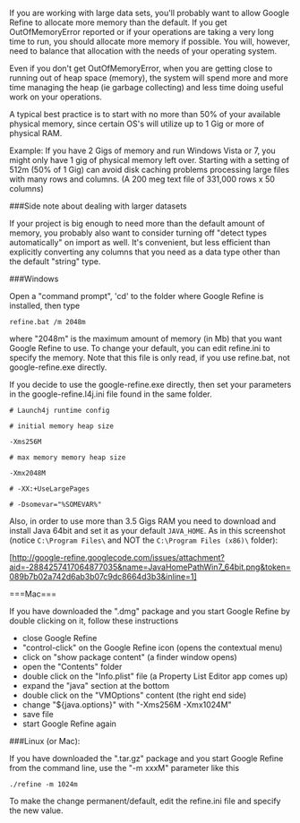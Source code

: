If you are working with large data sets, you'll probably want to allow Google Refine to allocate more memory than the default.  If you get OutOfMemoryError reported or if your operations are taking a very long time to run, you should allocate more memory if possible. You will, however, need to balance that allocation with the needs of your operating system.

Even if you don't get OutOfMemoryError, when you are getting close to running out of heap space (memory), the system will spend more and more time managing the heap (ie garbage collecting) and less time doing useful work on your operations.

A typical best practice is to start with no more than 50% of your available physical memory, since certain OS's will utilize up to 1 Gig or more of physical RAM.

Example: If you have 2 Gigs of memory and run Windows Vista or 7, you might only have 1 gig of physical memory left over.  Starting with a setting of 512m (50% of 1 Gig) can avoid disk caching problems processing large files with many rows and columns. (A 200 meg text file of 331,000 rows x 50 columns)

###Side note about dealing with larger datasets

If your project is big enough to need more than the default amount of memory, you probably also want to consider turning off "detect types automatically" on import as well.  It's convenient, but less efficient than explicitly converting any columns that you need as a data type other than the default "string" type.

###Windows

Open a "command prompt", 'cd' to the folder where Google Refine is installed, then type

`refine.bat /m 2048m`

where "2048m" is the maximum amount of memory (in Mb) that you want Google Refine to use.  To change your default, you can edit refine.ini to specify the memory.  Note that this file is only read, if you use refine.bat, not google-refine.exe directly.

If you decide to use the google-refine.exe directly, then set your parameters in the google-refine.l4j.ini file found in the same folder.

    # Launch4j runtime config
    
    # initial memory heap size
    
    -Xms256M
    
    # max memory memory heap size
    
    -Xmx2048M
    
    # -XX:+UseLargePages
    
    # -Dsomevar="%SOMEVAR%"


Also, in order to use more than 3.5 Gigs RAM you need to download and install Java 64bit and set it as your default `JAVA_HOME`.  As in this screenshot (notice `C:\Program Files\` and NOT the `C:\Program Files (x86)\` folder):

[http://google-refine.googlecode.com/issues/attachment?aid=-2884257417064877035&name=JavaHomePathWin7_64bit.png&token=089b7b02a742d6ab3b07c9dc8664d3b3&inline=1]

===Mac===

If you have downloaded the ".dmg" package and you start Google Refine by double clicking on it, follow these instructions

  * close Google Refine
  * "control-click" on the Google Refine icon (opens the contextual menu)
  * click on "show package content" (a finder window opens)
  * open the "Contents" folder
  * double click on the "Info.plist" file (a Property List Editor app comes up)
  * expand the "java" section at the bottom
  * double click on the "VMOptions" content (the right end side)
  * change "${java.options}" with "-Xms256M -Xmx1024M"
  * save file
  * start Google Refine again

###Linux (or Mac):

If you have downloaded the ".tar.gz" package and you start Google Refine from the command line, use the "-m xxxM" parameter like this

`./refine -m 1024m`

To make the change permanent/default, edit the refine.ini file and specify the new value.